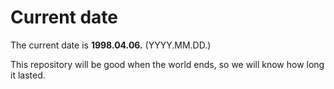# Current date

The current date is **1998.04.06.** (YYYY.MM.DD.)

This repository will be good when the world ends, so we will know how long it lasted.